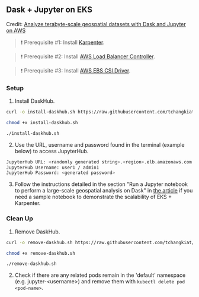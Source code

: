 ## Dask + Jupyter on EKS

Credit: [Analyze terabyte-scale geospatial datasets with Dask and Jupyter on AWS](https://aws.amazon.com/blogs/publicsector/analyze-terabyte-scale-geospatial-datasets-with-dask-and-jupyter-on-aws/)

> ❗ Prerequisite #1: Install [Karpenter](#karpenter).

> ❗ Prerequisite #2: Install [AWS Load Balancer Controller](#aws-load-balancer-controller).

> ❗ Prerequisite #3: Install [AWS EBS CSI Driver](#aws-ebs-csi-driver).

### Setup

1. Install DaskHub.

```bash
curl -o install-daskhub.sh https://raw.githubusercontent.com/tchangkiat/aws-cdk-stacks/main/scripts/EKS/install-daskhub.sh

chmod +x install-daskhub.sh

./install-daskhub.sh
```

2. Use the URL, username and password found in the terminal (example below) to access JupyterHub.

```bash
JupyterHub URL: <randomly generated string>.<region>.elb.amazonaws.com
JupyterHub Username: user1 / admin1
JupyterHub Password: <generated password>
```

3. Follow the instructions detailed in the section "Run a Jupyter notebook to perform a large-scale geospatial analysis on Dask" in [the article](https://aws.amazon.com/blogs/publicsector/analyze-terabyte-scale-geospatial-datasets-with-dask-and-jupyter-on-aws/) if you need a sample notebook to demonstrate the scalability of EKS + Karpenter.

### Clean Up

1. Remove DaskHub.

```bash
curl -o remove-daskhub.sh https://raw.githubusercontent.com/tchangkiat/aws-cdk-stacks/main/scripts/EKS/remove-daskhub.sh

chmod +x remove-daskhub.sh

./remove-daskhub.sh
```

2. Check if there are any related pods remain in the 'default' namespace (e.g. jupyter-\<username\>) and remove them with `kubectl delete pod <pod-name>`.
